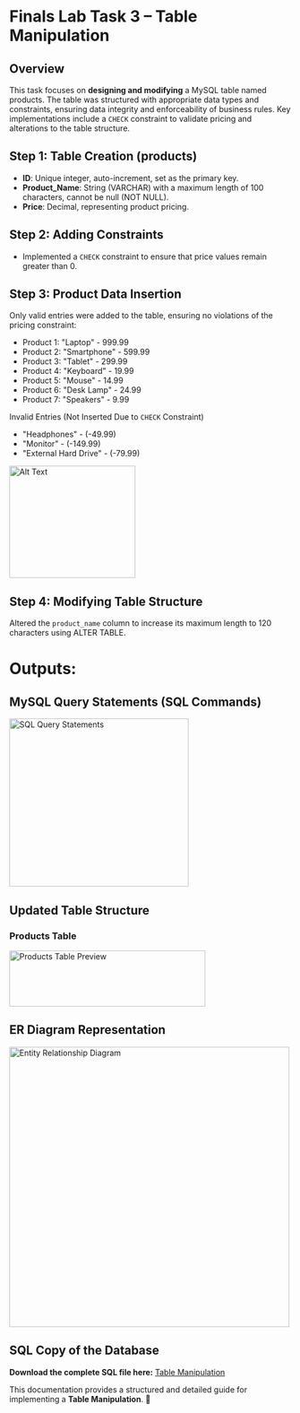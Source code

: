 # Finals Lab Task 3 – Table Manipulation

## Overview
This task focuses on **designing and modifying** a MySQL table named products. The table was structured with appropriate data types and constraints, ensuring data integrity and enforceability of business rules. Key implementations include a `CHECK` constraint to validate pricing and alterations to the table structure.

## Step 1: Table Creation (products)
- **ID**: Unique integer, auto-increment, set as the primary key.
- **Product_Name**: String (VARCHAR) with a maximum length of 100 characters, cannot be null (NOT NULL).
- **Price**: Decimal, representing product pricing.

## Step 2: Adding Constraints
- Implemented a `CHECK` constraint to ensure that price values remain greater than 0.

## Step 3: Product Data Insertion
Only valid entries were added to the table, ensuring no violations of the pricing constraint:
- Product 1: "Laptop" - 999.99
- Product 2: "Smartphone" - 599.99
- Product 3: "Tablet" - 299.99
- Product 4: "Keyboard" - 19.99
- Product 5: "Mouse" - 14.99
- Product 6: "Desk Lamp" - 24.99
- Product 7: "Speakers" - 9.99
  
Invalid Entries (Not Inserted Due to `CHECK` Constraint)
- "Headphones" - (-49.99)
- "Monitor" - (-149.99)
- "External Hard Drive" - (-79.99)

<img src="images/insert_products.png" alt="Alt Text" width="225" height="200">

## Step 4: Modifying Table Structure
Altered the `product_name` column to increase its maximum length to 120 characters using ALTER TABLE.

# Outputs:
## MySQL Query Statements (SQL Commands)
<img src="images/queries.png" alt="SQL Query Statements" width="320" height="300">

## Updated Table Structure
### Products Table
<img src="images/product_tbl.png" alt="Products Table Preview" width="350" height="100">

## ER Diagram Representation
<img src="images/erdiagram.png" alt="Entity Relationship Diagram" width="500" height="500">

## SQL Copy of the Database
**Download the complete SQL file here:** [Table Manipulation](https://github.com/angelie2/EDM-Projects-Fajarito/blob/main/rawfile/FInal%20Task%201%20Event%20Management.sql)

This documentation provides a structured and detailed guide for implementing a **Table Manipulation**. 🚀


